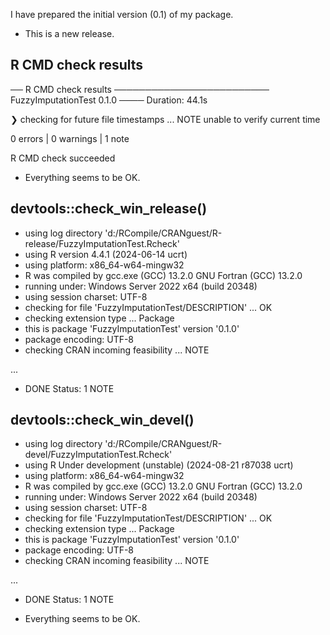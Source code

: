
I have prepared the initial version (0.1) of my package. 

* This is a new release.


## R CMD check results

── R CMD check results ───────────────────────── FuzzyImputationTest 0.1.0 ────
Duration: 44.1s

❯ checking for future file timestamps ... NOTE
  unable to verify current time

0 errors | 0 warnings | 1 note

R CMD check succeeded

- Everything seems to be OK.

## devtools::check_win_release()

* using log directory 'd:/RCompile/CRANguest/R-release/FuzzyImputationTest.Rcheck'
* using R version 4.4.1 (2024-06-14 ucrt)
* using platform: x86_64-w64-mingw32
* R was compiled by
    gcc.exe (GCC) 13.2.0
    GNU Fortran (GCC) 13.2.0
* running under: Windows Server 2022 x64 (build 20348)
* using session charset: UTF-8
* checking for file 'FuzzyImputationTest/DESCRIPTION' ... OK
* checking extension type ... Package
* this is package 'FuzzyImputationTest' version '0.1.0'
* package encoding: UTF-8
* checking CRAN incoming feasibility ... NOTE

...

* DONE
Status: 1 NOTE

## devtools::check_win_devel()

* using log directory 'd:/RCompile/CRANguest/R-devel/FuzzyImputationTest.Rcheck'
* using R Under development (unstable) (2024-08-21 r87038 ucrt)
* using platform: x86_64-w64-mingw32
* R was compiled by
    gcc.exe (GCC) 13.2.0
    GNU Fortran (GCC) 13.2.0
* running under: Windows Server 2022 x64 (build 20348)
* using session charset: UTF-8
* checking for file 'FuzzyImputationTest/DESCRIPTION' ... OK
* checking extension type ... Package
* this is package 'FuzzyImputationTest' version '0.1.0'
* package encoding: UTF-8
* checking CRAN incoming feasibility ... NOTE

...

* DONE
Status: 1 NOTE

- Everything seems to be OK.